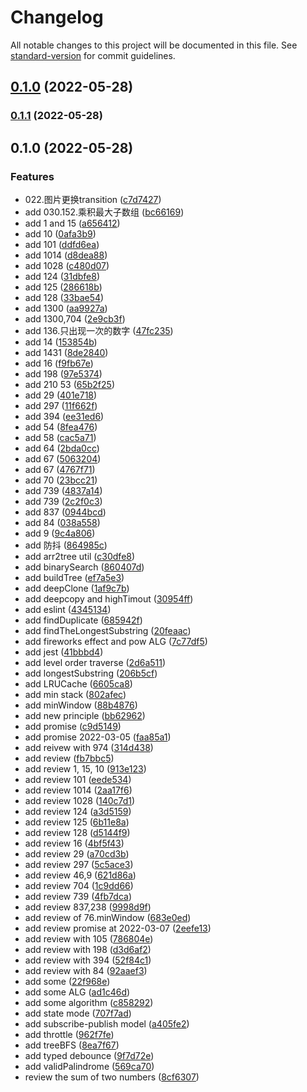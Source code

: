# Changelog

All notable changes to this project will be documented in this file. See [standard-version](https://github.com/conventional-changelog/standard-version) for commit guidelines.

## [0.1.0](https://github.com/ginlink/js-demo/compare/v0.1.1...v0.1.0) (2022-05-28)

### [0.1.1](https://github.com/ginlink/js-demo/compare/v0.1.0...v0.1.1) (2022-05-28)

## 0.1.0 (2022-05-28)


### Features

* 022.图片更换transition ([c7d7427](https://github.com/ginlink/js-demo/commit/c7d74276f990eb2cd0db33941925323e7ea84224))
* add 030.152.乘积最大子数组 ([bc66169](https://github.com/ginlink/js-demo/commit/bc6616902aea1934acc58ed71f4632ba3f259106))
* add 1 and 15 ([a656412](https://github.com/ginlink/js-demo/commit/a656412896295d594aa8338b6b57e62ffa0723d7))
* add 10 ([0afa3b9](https://github.com/ginlink/js-demo/commit/0afa3b95985981a063f2d05eef85ee8d806e0646))
* add 101 ([ddfd6ea](https://github.com/ginlink/js-demo/commit/ddfd6ea813d220cf2aa1d1357621ab1a4189b67c))
* add 1014 ([d8dea88](https://github.com/ginlink/js-demo/commit/d8dea889d97113ffaeafbb93b713e8e29c2ffb7c))
* add 1028 ([c480d07](https://github.com/ginlink/js-demo/commit/c480d07d52dc00850e5c652b9aab9165166dbb8f))
* add 124 ([31dbfe8](https://github.com/ginlink/js-demo/commit/31dbfe85e51420ce4019bddfbc64176ada02654f))
* add 125 ([286618b](https://github.com/ginlink/js-demo/commit/286618b128bab03bf2375918428a649856004b2a))
* add 128 ([33bae54](https://github.com/ginlink/js-demo/commit/33bae5453b6ad35e1e50290a784fb32906ab8379))
* add 1300 ([aa9927a](https://github.com/ginlink/js-demo/commit/aa9927ac667dd72936638965f9b4bbf601eec6f8))
* add 1300,704 ([2e9cb3f](https://github.com/ginlink/js-demo/commit/2e9cb3fd943166a4ee61af10b5d6299e055a72b5))
* add 136.只出现一次的数字 ([47fc235](https://github.com/ginlink/js-demo/commit/47fc2352bbc938bdc5e221586e847fa04de9088d))
* add 14 ([153854b](https://github.com/ginlink/js-demo/commit/153854b02c9cc3da12e5414c798c5a8476c875d0))
* add 1431 ([8de2840](https://github.com/ginlink/js-demo/commit/8de284036e8527bf88e4bbfd38b373d271139860))
* add 16 ([f9fb67e](https://github.com/ginlink/js-demo/commit/f9fb67e37d5d6fe45a7a8f081ca889a76d7f4ac6))
* add 198 ([97e5374](https://github.com/ginlink/js-demo/commit/97e5374ea9306d13545abc846e6cf1cfdd9d0ffa))
* add 210 53 ([65b2f25](https://github.com/ginlink/js-demo/commit/65b2f2557ba3c05ee6b55fd9d066ef3aa689f041))
* add 29 ([401e718](https://github.com/ginlink/js-demo/commit/401e718613c3d4c5347095a4da6a14c397e1f1aa))
* add 297 ([11f662f](https://github.com/ginlink/js-demo/commit/11f662f97452e45cfdbbfc8fa966fa8867762528))
* add 394 ([ee31ed6](https://github.com/ginlink/js-demo/commit/ee31ed6ebe10391add7f28b132a6032e757402e3))
* add 54 ([8fea476](https://github.com/ginlink/js-demo/commit/8fea476e7358e3828f907b19fd20393805a68544))
* add 58 ([cac5a71](https://github.com/ginlink/js-demo/commit/cac5a717053f1335a893e01484b5eb809592f007))
* add 64 ([2bda0cc](https://github.com/ginlink/js-demo/commit/2bda0cca5301a8dbd9b6c7960c23981d4e9fcc6e))
* add 67 ([5063204](https://github.com/ginlink/js-demo/commit/5063204f49d5bf89748211c0f6afbea6452a65e6))
* add 67 ([4767f71](https://github.com/ginlink/js-demo/commit/4767f7198ba6308daa5f68477d8c023946417fbe))
* add 70 ([23bcc21](https://github.com/ginlink/js-demo/commit/23bcc2117bf71dee1471bddaa7bd8d7a49dd0973))
* add 739 ([4837a14](https://github.com/ginlink/js-demo/commit/4837a14ed1390dd7fbc02c1ae2ac97b2bc35d194))
* add 739 ([2c2f0c3](https://github.com/ginlink/js-demo/commit/2c2f0c358d1d8fa4e0a25566e745616b271cea98))
* add 837 ([0944bcd](https://github.com/ginlink/js-demo/commit/0944bcdf5ac592de44ad32d569202113530d1745))
* add 84 ([038a558](https://github.com/ginlink/js-demo/commit/038a558f1ee9defb26896b852216a34e3d7b6b77))
* add 9 ([9c4a806](https://github.com/ginlink/js-demo/commit/9c4a806e4987f0d485951d995aa3039c90fbc11c))
* add 防抖 ([864985c](https://github.com/ginlink/js-demo/commit/864985cdf7afdf85a751f0533688476f10f9b9a3))
* add arr2tree util ([c30dfe8](https://github.com/ginlink/js-demo/commit/c30dfe8cdf76ddcfd4bc87935be6e760b20556be))
* add binarySearch ([860407d](https://github.com/ginlink/js-demo/commit/860407d349fa9ecbeca7349ce9be1559d2bbc9f0))
* add buildTree ([ef7a5e3](https://github.com/ginlink/js-demo/commit/ef7a5e328ae1517c09146bfdf54104586faa970d))
* add deepClone ([1af9c7b](https://github.com/ginlink/js-demo/commit/1af9c7b8eae43c96fdcf12865964d47da434577f))
* add deepcopy and highTimout ([30954ff](https://github.com/ginlink/js-demo/commit/30954fffe212c8e89eb9989c69eddcb241956b65))
* add eslint ([4345134](https://github.com/ginlink/js-demo/commit/434513488cdf001cdcd5db5c375f019ebd36279b))
* add findDuplicate ([685942f](https://github.com/ginlink/js-demo/commit/685942f5830f662685d174edfa4d2e9b6e59bedb))
* add findTheLongestSubstring ([20feaac](https://github.com/ginlink/js-demo/commit/20feaac35e28e906341fa467c2e7274ae96a15f4))
* add fireworks effect and pow ALG ([7c77df5](https://github.com/ginlink/js-demo/commit/7c77df5c456e059772b73281b08c9e860d61488b))
* add jest ([41bbbd4](https://github.com/ginlink/js-demo/commit/41bbbd4003b730ddb5cd9962f01bb6cafacf7912))
* add level order traverse ([2d6a511](https://github.com/ginlink/js-demo/commit/2d6a5116d777fcf8b4ad352a93d655ec430107ee))
* add longestSubstring ([206b5cf](https://github.com/ginlink/js-demo/commit/206b5cf131b6f28faf341348178004efd23563ca))
* add LRUCache ([6605ca8](https://github.com/ginlink/js-demo/commit/6605ca8738fd9382c27a3d622bd0f1041bf8bfba))
* add min stack ([802afec](https://github.com/ginlink/js-demo/commit/802afecd0b82915b08999327c172aca02857388e))
* add minWindow ([88b4876](https://github.com/ginlink/js-demo/commit/88b48768b8f531e8c0324bce9e5870fe85d68fe9))
* add new principle ([bb62962](https://github.com/ginlink/js-demo/commit/bb629622e4f4d43c58a0e8071be50e3670307603))
* add promise ([c9d5149](https://github.com/ginlink/js-demo/commit/c9d5149706526f3aee4eb25902575afba1c2999c))
* add promise 2022-03-05 ([faa85a1](https://github.com/ginlink/js-demo/commit/faa85a140527544f3e43e26d55edf201fabba88d))
* add reivew with 974 ([314d438](https://github.com/ginlink/js-demo/commit/314d438dc99d1fd115f174f0e82a5d62340b2e9a))
* add review ([fb7bbc5](https://github.com/ginlink/js-demo/commit/fb7bbc526b9070d406cf63c6407838177147dc1c))
* add review 1, 15, 10 ([913e123](https://github.com/ginlink/js-demo/commit/913e123f3fe9aaadbef0a05a743f161ca2bc60ca))
* add review 101 ([eede534](https://github.com/ginlink/js-demo/commit/eede534090b5bc050a443c96cb31c3c921abe0a5))
* add review 1014 ([2aa17f6](https://github.com/ginlink/js-demo/commit/2aa17f6f7d3d5f66a31ffc667971a5c158556638))
* add review 1028 ([140c7d1](https://github.com/ginlink/js-demo/commit/140c7d1f577bb7b5419d9bde1a810f92e5326348))
* add review 124 ([a3d5159](https://github.com/ginlink/js-demo/commit/a3d51593dbb4f829e169f7b467f79fc0091d9e6f))
* add review 125 ([6b11e8a](https://github.com/ginlink/js-demo/commit/6b11e8a4ea21be2f48eba79b7ba7f5a39240ef52))
* add review 128 ([d5144f9](https://github.com/ginlink/js-demo/commit/d5144f9c72302242cf8523cd7320d6e4df200cd4))
* add review 16 ([4bf5f43](https://github.com/ginlink/js-demo/commit/4bf5f433070975064de56e7201fe64e08899b080))
* add review 29 ([a70cd3b](https://github.com/ginlink/js-demo/commit/a70cd3b07b2ef90c1332a0f7331244bc2a86b328))
* add review 297 ([5c5ace3](https://github.com/ginlink/js-demo/commit/5c5ace3aa389a927f5ddc5009f6d86c41ac9eeb5))
* add review 46,9 ([621d86a](https://github.com/ginlink/js-demo/commit/621d86a75cbfed7e283097d8ded409bc038cb4f1))
* add review 704 ([1c9dd66](https://github.com/ginlink/js-demo/commit/1c9dd66ecaf90c1e6641e9f10951744604edfb84))
* add review 739 ([4fb7dca](https://github.com/ginlink/js-demo/commit/4fb7dca297d650e5955b04863f4565e8c3c7a441))
* add review 837,238 ([9998d9f](https://github.com/ginlink/js-demo/commit/9998d9fa3a2ff11d4db0f9686aa776a918db1d9b))
* add review of 76.minWindow ([683e0ed](https://github.com/ginlink/js-demo/commit/683e0edc688f962b6725656430f3c2af49958bff))
* add review promise at 2022-03-07 ([2eefe13](https://github.com/ginlink/js-demo/commit/2eefe1354f797dcb260d4f728457846f12c9e46b))
* add review with 105 ([786804e](https://github.com/ginlink/js-demo/commit/786804e2d58f218bac8bbd8e916b91d641dfb51a))
* add review with 198 ([d3d6af2](https://github.com/ginlink/js-demo/commit/d3d6af217812fbad76a6f0ea2a763ca9dc5a2401))
* add review with 394 ([52f84c1](https://github.com/ginlink/js-demo/commit/52f84c1de5ce9c5de0c882af28d20fb21436bd65))
* add review with 84 ([92aaef3](https://github.com/ginlink/js-demo/commit/92aaef3925643359a2df83f3ec9e33b8f635a3fd))
* add some ([22f968e](https://github.com/ginlink/js-demo/commit/22f968ee272da309927bf0cb1642036957142a31))
* add some ALG ([ad1c46d](https://github.com/ginlink/js-demo/commit/ad1c46df5e549719bdd38b63e2fba4e9bacb4961))
* add some algorithm ([c858292](https://github.com/ginlink/js-demo/commit/c85829275324deba089aa3a56918f3740527be94))
* add state mode ([707f7ad](https://github.com/ginlink/js-demo/commit/707f7adb558460e7fb3b223bdf83fd4e49204ab4))
* add subscribe-publish model ([a405fe2](https://github.com/ginlink/js-demo/commit/a405fe2ae30d366f3e48e8571b0d8578dc0948e7))
* add throttle ([962f7fe](https://github.com/ginlink/js-demo/commit/962f7fe5400fdd4e111cbcedf1d8e5f598c66b9b))
* add treeBFS ([8ea7f67](https://github.com/ginlink/js-demo/commit/8ea7f677d01c385a5e3efea6ef25789ef4c98a2e))
* add typed debounce ([9f7d72e](https://github.com/ginlink/js-demo/commit/9f7d72e1fc3e5ba2c9cdf570c529cf92ddd74377))
* add validPalindrome ([569ca70](https://github.com/ginlink/js-demo/commit/569ca7064293256c9f78cc11d4e1e8a178abeda2))
* review the sum of two numbers ([8cf6307](https://github.com/ginlink/js-demo/commit/8cf63070c617688f6ab59d0fefa1f7e16d29ccdc))
